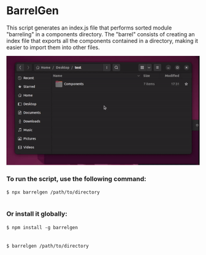 # BarrelGen

This script generates an index.js file that performs sorted module "barreling" in a components directory. The "barrel" consists of creating an index file that exports all the components contained in a directory, making it easier to import them into other files.

![Example](/barrel-gen.gif)

<h3>
  To run the script, use the following command:
</h3>

```
$ npx barrelgen /path/to/directory
```
#

<h3>
  Or install it globally:
</h3>

```
$ npm install -g barrelgen


$ barrelgen /path/to/directory
```


